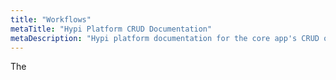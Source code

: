 ```yaml
---
title: "Workflows"
metaTitle: "Hypi Platform CRUD Documentation"
metaDescription: "Hypi platform documentation for the core app's CRUD operations generated for each app"
---
```


The
